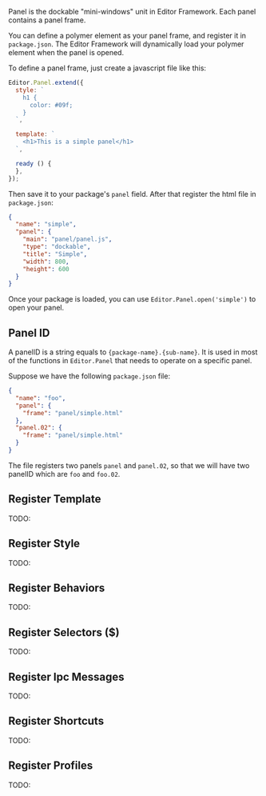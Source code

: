 Panel is the dockable "mini-windows" unit in Editor Framework. Each panel contains a panel frame.

You can define a polymer element as your panel frame, and register it in `package.json`. The Editor Framework will dynamically load your polymer element when the panel is opened.

To define a panel frame, just create a javascript file like this:

```javascript
Editor.Panel.extend({
  style: `
    h1 {
      color: #09f;
    }
  `,

  template: `
    <h1>This is a simple panel</h1>
  `,

  ready () {
  },
});
```

Then save it to your package's `panel` field. After that register the html file in `package.json`:

```json
{
  "name": "simple",
  "panel": {
    "main": "panel/panel.js",
    "type": "dockable",
    "title": "Simple",
    "width": 800,
    "height": 600
  }
}
```

Once your package is loaded, you can use `Editor.Panel.open('simple')` to open your panel.

## Panel ID

A panelID is a string equals to `{package-name}.{sub-name}`. It is used in most of the functions in `Editor.Panel` that needs to operate on a specific panel.

Suppose we have the following `package.json` file:

```json
{
  "name": "foo",
  "panel": {
    "frame": "panel/simple.html"
  },
  "panel.02": {
    "frame": "panel/simple.html"
  }
}
```

The file registers two panels `panel` and `panel.02`, so that we will have two panelID which are `foo` and `foo.02`.

## Register Template

TODO:

## Register Style

TODO:

## Register Behaviors

TODO:

## Register Selectors ($)

TODO:

## Register Ipc Messages

TODO:

## Register Shortcuts

TODO:

## Register Profiles

TODO:
